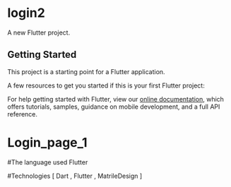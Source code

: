 # login2

A new Flutter project.

## Getting Started

This project is a starting point for a Flutter application.

A few resources to get you started if this is your first Flutter project:


For help getting started with Flutter, view our 
[online documentation](https://flutter.io/docs), which offers tutorials, 
samples, guidance on mobile development, and a full API reference.
# Login_page_1
 
#The language used   Flutter 

#Technologies    [  Dart , Flutter , MatrileDesign ] 
